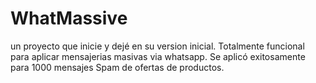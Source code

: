 # WhatMassive 

un proyecto que inicie y dejé en su version inicial. Totalmente funcional para aplicar mensajerias masivas via whatsapp. Se aplicó exitosamente para 1000 mensajes Spam de ofertas de productos.
